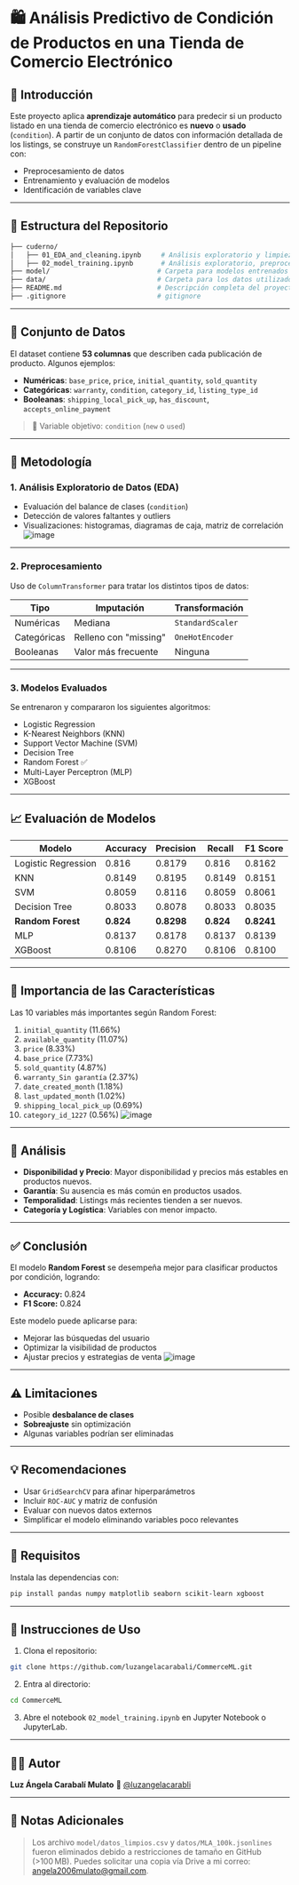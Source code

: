 # 🛍️ Análisis Predictivo de Condición de Productos en una Tienda de Comercio Electrónico

## 📌 Introducción

Este proyecto aplica **aprendizaje automático** para predecir si un producto listado en una tienda de comercio electrónico es **nuevo** o **usado** (`condition`). A partir de un conjunto de datos con información detallada de los listings, se construye un `RandomForestClassifier` dentro de un pipeline con:

* Preprocesamiento de datos
* Entrenamiento y evaluación de modelos
* Identificación de variables clave

---

## 📂 Estructura del Repositorio

```bash
├── cuderno/
│   ├── 01_EDA_and_cleaning.ipynb     # Análisis exploratorio y limpieza de datos
│   ├── 02_model_training.ipynb       # Análisis exploratorio, preprocesamiento y modelado
├── model/                           # Carpeta para modelos entrenados
├── data/                            # Carpeta para los datos utilizados
├── README.md                        # Descripción completa del proyecto
├── .gitignore                       # gitignore
````

---

## 🧾 Conjunto de Datos

El dataset contiene **53 columnas** que describen cada publicación de producto. Algunos ejemplos:

* **Numéricas**: `base_price`, `price`, `initial_quantity`, `sold_quantity`
* **Categóricas**: `warranty`, `condition`, `category_id`, `listing_type_id`
* **Booleanas**: `shipping_local_pick_up`, `has_discount`, `accepts_online_payment`

> 🎯 Variable objetivo: `condition` (`new` o `used`)

---

## 🔎 Metodología

### 1. Análisis Exploratorio de Datos (EDA)

* Evaluación del balance de clases (`condition`)
* Detección de valores faltantes y outliers
* Visualizaciones: histogramas, diagramas de caja, matriz de correlación
![image](https://github.com/user-attachments/assets/2a9faa28-c983-467d-93dd-4a3a7ac96b85)


---

### 2. Preprocesamiento

Uso de `ColumnTransformer` para tratar los distintos tipos de datos:

| Tipo        | Imputación            | Transformación   |
| ----------- | --------------------- | ---------------- |
| Numéricas   | Mediana               | `StandardScaler` |
| Categóricas | Relleno con "missing" | `OneHotEncoder`  |
| Booleanas   | Valor más frecuente   | Ninguna          |

---

### 3. Modelos Evaluados

Se entrenaron y compararon los siguientes algoritmos:

* Logistic Regression
* K-Nearest Neighbors (KNN)
* Support Vector Machine (SVM)
* Decision Tree
* Random Forest ✅
* Multi-Layer Perceptron (MLP)
* XGBoost

---

## 📈 Evaluación de Modelos

| Modelo              | Accuracy  | Precision  | Recall    | F1 Score   |
| ------------------- | --------- | ---------- | --------- | ---------- |
| Logistic Regression | 0.816     | 0.8179     | 0.816     | 0.8162     |
| KNN                 | 0.8149    | 0.8195     | 0.8149    | 0.8151     |
| SVM                 | 0.8059    | 0.8116     | 0.8059    | 0.8061     |
| Decision Tree       | 0.8033    | 0.8078     | 0.8033    | 0.8035     |
| **Random Forest**   | **0.824** | **0.8298** | **0.824** | **0.8241** |
| MLP                 | 0.8137    | 0.8178     | 0.8137    | 0.8139     |
| XGBoost             | 0.8106    | 0.8270     | 0.8106    | 0.8100     |

---

## 🌟 Importancia de las Características

Las 10 variables más importantes según Random Forest:

1. `initial_quantity` (11.66%)
2. `available_quantity` (11.07%)
3. `price` (8.33%)
4. `base_price` (7.73%)
5. `sold_quantity` (4.87%)
6. `warranty_Sin garantía` (2.37%)
7. `date_created_month` (1.18%)
8. `last_updated_month` (1.02%)
9. `shipping_local_pick_up` (0.69%)
10. `category_id_1227` (0.56%)
![image](https://github.com/user-attachments/assets/ac70d029-387f-4450-821c-0c5002e48e1a)


---

## 🧠 Análisis

* **Disponibilidad y Precio**: Mayor disponibilidad y precios más estables en productos nuevos.
* **Garantía**: Su ausencia es más común en productos usados.
* **Temporalidad**: Listings más recientes tienden a ser nuevos.
* **Categoría y Logística**: Variables con menor impacto.

---

## ✅ Conclusión

El modelo **Random Forest** se desempeña mejor para clasificar productos por condición, logrando:

* **Accuracy:** 0.824
* **F1 Score:** 0.824

Este modelo puede aplicarse para:

* Mejorar las búsquedas del usuario
* Optimizar la visibilidad de productos
* Ajustar precios y estrategias de venta
![image](https://github.com/user-attachments/assets/eb115944-3e21-4dce-9a23-1341fe3d64b2)



---

## ⚠️ Limitaciones

* Posible **desbalance de clases**
* **Sobreajuste** sin optimización
* Algunas variables podrían ser eliminadas

---

## 💡 Recomendaciones

* Usar `GridSearchCV` para afinar hiperparámetros
* Incluir `ROC-AUC` y matriz de confusión
* Evaluar con nuevos datos externos
* Simplificar el modelo eliminando variables poco relevantes

---

## 🧪 Requisitos

Instala las dependencias con:

```bash
pip install pandas numpy matplotlib seaborn scikit-learn xgboost
```

---

## 🚀 Instrucciones de Uso

1. Clona el repositorio:

```bash
git clone https://github.com/luzangelacarabali/CommerceML.git
```

2. Entra al directorio:

```bash
cd CommerceML
```

3. Abre el notebook `02_model_training.ipynb` en Jupyter Notebook o JupyterLab.

---

## 👩‍💻 Autor

**Luz Ángela Carabalí Mulato**
📧 [@luzangelacarabli](https://github.com/luzangelacarabali)

---

## 📎 Notas Adicionales

> Los archivo `model/datos_limpios.csv` y `datos/MLA_100k.jsonlines` fueron eliminados debido a restricciones de tamaño en GitHub (>100 MB). Puedes solicitar una copia vía Drive a mi correo: [angela2006mulato@gmail.com](mailto:angela2006mulato@gmail.com).


